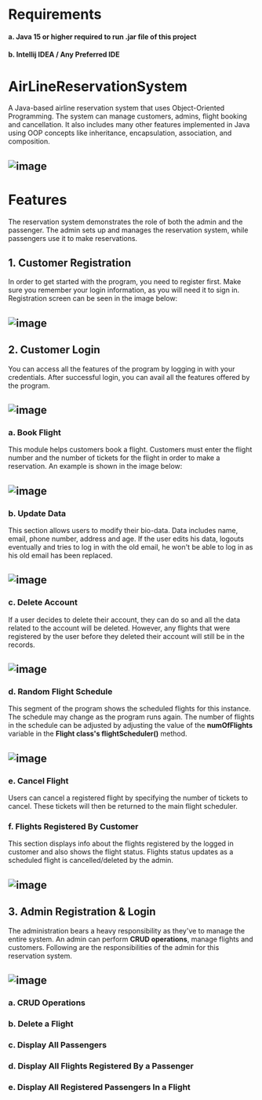 # Requirements
#### a. Java 15 or higher required to run .jar file of this project
#### b. Intellij IDEA / Any Preferred IDE

# AirLineReservationSystem
A Java-based airline reservation system that uses Object-Oriented Programming. The system can manage customers, admins, flight booking and cancellation.
It also includes many other features implemented in Java using OOP concepts like inheritance, encapsulation, association, and composition.
## ![image](https://user-images.githubusercontent.com/72850566/167471464-0afa5c6a-806d-4a62-97d4-947e73cd92d2.png)
# Features
The reservation system demonstrates the role of both the admin and the passenger. The admin sets up and manages the reservation system, while passengers use it to make reservations.
## 1. Customer Registration
In order to get started with the program, you need to register first. Make sure you remember your login information, as you will need it to sign in.
Registration screen can be seen in the image below:
## ![image](https://user-images.githubusercontent.com/72850566/167473655-96610ecf-5282-490c-b9e6-fd152d38fe54.png)
## 2. Customer Login
You can access all the features of the program by logging in with your credentials. After successful login, you can avail all the features offered by the program.
## ![image](https://user-images.githubusercontent.com/72850566/167475733-d9a5e04c-32f7-4886-9dc7-ef7926c95ce6.png)
### a. Book Flight
This module helps customers book a flight. Customers must enter the flight number and the number of tickets for the flight in order to make a reservation. An example is shown in the image below:
## ![image](https://user-images.githubusercontent.com/72850566/167619984-0b2241fb-ffc9-41bf-945a-4a8985718a49.png)
### b. Update Data
This section allows users to modify their bio-data. Data includes name, email, phone number, address and age.
If the user edits his data, logouts eventually and tries to log in with the old email, he won't be able to log in as his old email has been replaced.
## ![image](https://user-images.githubusercontent.com/72850566/167482100-9178c0ce-a134-4923-9da3-ff1b607d19d6.png)
### c. Delete Account
If a user decides to delete their account, they can do so and all the data related to the account will be deleted. However, any flights that were registered by the user before they deleted their account will still be in the records.
## ![image](https://user-images.githubusercontent.com/72850566/167483584-aa68d166-0ce9-4a5e-a624-c94b0eb9497b.png)
### d. Random Flight Schedule
This segment of the program shows the scheduled flights for this instance. The schedule may change as the program runs again. The number of flights in the schedule can be adjusted by adjusting the value of the **numOfFlights** variable in the **Flight class's flightScheduler()** method.
## ![image](https://user-images.githubusercontent.com/72850566/167483853-cb853ae5-09b6-46e2-a005-cd77ec60fa53.png)
### e. Cancel Flight
Users can cancel a registered flight by specifying the number of tickets to cancel. These tickets will then be returned to the main flight scheduler.
### f. Flights Registered By Customer
This section displays info about the flights registered by the logged in customer and also shows the flight status. Flights status updates as a scheduled flight is cancelled/deleted by the admin.
## ![image](https://user-images.githubusercontent.com/72850566/167658720-ef611cf2-d3b6-4d31-bb36-ca8bb789853a.png)
## 3. Admin Registration & Login
The administration bears a heavy responsibility as they've to manage the entire system. An admin can perform **CRUD operations**, manage flights and customers. Following are the responsibilities of the admin for this reservation system.
## ![image](https://user-images.githubusercontent.com/72850566/167669614-fe53d361-9e05-4693-9631-856bd873204e.png)
### a. CRUD Operations

### b. Delete a Flight
### c. Display All Passengers
### d. Display All Flights Registered By a Passenger
### e. Display All Registered Passengers In a Flight
